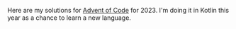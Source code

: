 Here are my solutions for [Advent of Code](https://adventofcode.com/) for 2023. I'm doing it in Kotlin this year as a chance to learn a new language.
